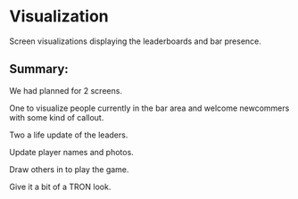 Visualization
=============

Screen visualizations displaying the leaderboards and bar presence.

Summary:
-------------

We had planned for 2 screens. 

One to visualize people currently in the bar area and welcome newcommers with some kind of callout.

Two a life update of the leaders.

Update player names and photos.

Draw others in to play the game.

Give it a bit of a TRON look.





